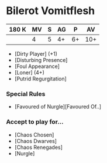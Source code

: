 # Bilerot Vomitflesh
| 180 K  | MV | S | AG | P | AV |
| --- | --- | --- | --- | --- | --- |
| | 4 | 5 | 4+ | 6+ | 10+ |

* [Dirty Player] (+1)
* [Disturbing Presence]
* [Foul Appearance]
* [Loner] (4+)
* [Putrid Regurgitation]

### Special Rules
* [Favoured of Nurgle][Favoured Of..]

### Accept to play for...
* [Chaos Chosen]
* [Chaos Dwarves]
* [Chaos Renegades]
* [Nurgle]
